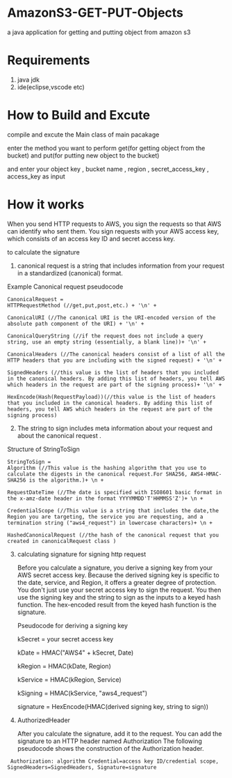 # AmazonS3-GET-PUT-Objects

a java application for getting and putting object from amazon s3

# Requirements

1. java jdk
2. ide(eclipse,vscode etc)

# How to Build and Excute
   
   compile and excute the Main class of main pacakage
   
   enter the method you want to perform get(for getting object from the bucket) and put(for putting new object to the bucket)
   
   and enter your object key , bucket name , region , secret_access_key , access_key as input
  

# How it works

When you send HTTP requests to AWS, you sign the requests so that AWS can identify who sent them. 
You sign requests with your AWS access key, which consists of an access key ID and secret access key.

to calculate the signature

1.  canonical request is a string that includes information from your request in a standardized (canonical) format.
    
  Example Canonical request pseudocode
  
    CanonicalRequest =
    HTTPRequestMethod (//get,put,post,etc.) + '\n' + 
    
    CanonicalURI (//The canonical URI is the URI-encoded version of the absolute path component of the URI) + '\n' +  
    
    CanonicalQueryString (//if the request does not include a query string, use an empty string (essentially, a blank line))+ '\n' +
    
    CanonicalHeaders (//The canonical headers consist of a list of all the HTTP headers that you are including with the signed request) + '\n' + 
    
    SignedHeaders (//this value is the list of headers that you included in the canonical headers. By adding this list of headers, you tell AWS which headers in the request are part of the signing process)+ '\n' +
    
    HexEncode(Hash(RequestPayload))(//this value is the list of headers that you included in the canonical headers. By adding this list of headers, you tell AWS which headers in the request are part of the signing process)

  2. The string to sign includes meta information about your request and about the canonical request .
      
   Structure of StringToSign
     
    StringToSign =
    Algorithm (//This value is the hashing algorithm that you use to calculate the digests in the canonical request.For SHA256, AWS4-HMAC-SHA256 is the algorithm.)+ \n +
    
    RequestDateTime (//The date is specified with ISO8601 basic format in the x-amz-date header in the format YYYYMMDD'T'HHMMSS'Z')+ \n +
    
    CredentialScope (//This value is a string that includes the date,the Region you are targeting, the service you are requesting, and a termination string ("aws4_request") in lowercase characters)+ \n +
    
    HashedCanonicalRequest (//the hash of the canonical request that you created in canonicalRequest class )
    
  3. calculating signature for signing http request
  
     Before you calculate a signature, you derive a signing key from your AWS secret access key. Because the derived signing key is specific to the date, service, and Region, it offers a greater degree of protection. You don't just use your secret access key to sign the request. You then use the signing key and the string to sign as the inputs to a keyed hash function. The hex-encoded result from the keyed hash function is the signature.
     
     Pseudocode for deriving a signing key
      
      kSecret = your secret access key
      
      kDate = HMAC("AWS4" + kSecret, Date)
      
      kRegion = HMAC(kDate, Region)
      
      kService = HMAC(kRegion, Service)
      
      kSigning = HMAC(kService, "aws4_request")
      
      
      signature = HexEncode(HMAC(derived signing key, string to sign))
      
      
   4. AuthorizedHeader 
   
        After you calculate the signature, add it to the request. You can add the signature to an HTTP header named Authorization
        The following pseudocode shows the construction of the Authorization header.
     
     Authorization: algorithm Credential=access key ID/credential scope, SignedHeaders=SignedHeaders, Signature=signature
     
   
   
     
     
